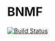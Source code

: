 # BNMF

[![Build Status](https://travis-ci.org/r9y9/BNMF.jl.svg?branch=master)](https://travis-ci.org/r9y9/BNMF.jl)
